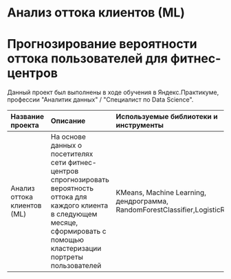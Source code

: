 #  Анализ оттока клиентов (МL)  
#  Прогнозирование вероятности оттока пользователей для фитнес-центров

Данный проект был выполнены в ходе обучения в Яндекс.Практикуме, профессии "Аналитик данных" / "Специалист по Data Science".

| Название проекта | Описание | Используемые библиотеки и инструменты| 
| :---------------------- | :---------------------- | :---------------------- |
| Анализ оттока клиентов (МL)  | На основе данных о посетителях сети фитнес-центров спрогнозировать вероятность оттока для каждого клиента в следующем месяце, сформировать с помощью кластеризации портреты пользователей | KMeans, Machine Learning, дендрограмма, RandomForestClassifier,LogisticRegression |
